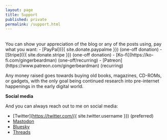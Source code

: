 ```yaml
---
layout: page
title: Support
published: private
permalink: /support.html
---
```


<br>
You can show your appreciation of the blog or any of the posts using, pay what you want:
- [PayPal]({{ site.donate.paypalme }}) (one-off donation)
- [Stripe]({{ site.donate.stripe }}) (one-off donation)
- [Ko-fi](https://ko-fi.com/gingerbeardman) (one-off/recurring)
- [Patreon](https://www.patreon.com/gingerbeardman) (recurring)

Any money raised goes towards buying old books, magazines, CD-ROMs, or gadgets, with the only goal being continued research into pre-internet happenings in the early digital world.

**Social media**

And you can always reach out to me on social media:

- [Twitter](https://twitter.com/{{ site.twitter.username }}) (preferred)
- [Mastodon](https://mastodon.gamedev.place/@gingerbeardman)
- [Bluesky](https://bsky.app/profile/gingerbeardman.bsky.social)
- [Threads](https://www.threads.net/@mattsephton)
